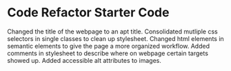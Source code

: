 # Code Refactor Starter Code
Changed the title of the webpage to an apt title.
Consolidated mutliple css selectors in single classes to clean up stylesheet.
Changed html elements in semantic elements to give the page a more organized workflow.
Added comments in stylesheet to describe where on webpage certain targets showed up.
Added accessible alt attributes to images.
